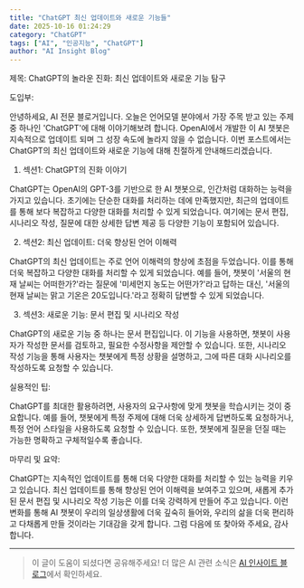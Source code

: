 ```yaml
---
title: "ChatGPT 최신 업데이트와 새로운 기능들"
date: 2025-10-16 01:24:29
category: "ChatGPT"
tags: ["AI", "인공지능", "ChatGPT"]
author: "AI Insight Blog"
---
```


제목: ChatGPT의 놀라운 진화: 최신 업데이트와 새로운 기능 탐구

도입부:

안녕하세요, AI 전문 블로거입니다. 오늘은 언어모델 분야에서 가장 주목 받고 있는 주제 중 하나인 'ChatGPT'에 대해 이야기해보려 합니다. OpenAI에서 개발한 이 AI 챗봇은 지속적으로 업데이트 되며 그 성장 속도에 놀라지 않을 수 없습니다. 이번 포스트에서는 ChatGPT의 최신 업데이트와 새로운 기능에 대해 친절하게 안내해드리겠습니다.

1. 섹션1: ChatGPT의 진화 이야기

ChatGPT는 OpenAI의 GPT-3를 기반으로 한 AI 챗봇으로, 인간처럼 대화하는 능력을 가지고 있습니다. 초기에는 단순한 대화를 처리하는 데에 만족했지만, 최근의 업데이트를 통해 보다 복잡하고 다양한 대화를 처리할 수 있게 되었습니다. 여기에는 문서 편집, 시나리오 작성, 질문에 대한 상세한 답변 제공 등 다양한 기능이 포함되어 있습니다.

2. 섹션2: 최신 업데이트: 더욱 향상된 언어 이해력

ChatGPT의 최신 업데이트는 주로 언어 이해력의 향상에 초점을 두었습니다. 이를 통해 더욱 복잡하고 다양한 대화를 처리할 수 있게 되었습니다. 예를 들어, 챗봇이 '서울의 현재 날씨는 어떠한가?'라는 질문에 '미세먼지 농도는 어떤가?'라고 답하는 대신, '서울의 현재 날씨는 맑고 기온은 20도입니다.'라고 정확히 답변할 수 있게 되었습니다.

3. 섹션3: 새로운 기능: 문서 편집 및 시나리오 작성

ChatGPT의 새로운 기능 중 하나는 문서 편집입니다. 이 기능을 사용하면, 챗봇이 사용자가 작성한 문서를 검토하고, 필요한 수정사항을 제안할 수 있습니다. 또한, 시나리오 작성 기능을 통해 사용자는 챗봇에게 특정 상황을 설명하고, 그에 따른 대화 시나리오를 작성하도록 요청할 수 있습니다.

실용적인 팁:

ChatGPT를 최대한 활용하려면, 사용자의 요구사항에 맞게 챗봇을 학습시키는 것이 중요합니다. 예를 들어, 챗봇에게 특정 주제에 대해 더욱 상세하게 답변하도록 요청하거나, 특정 언어 스타일을 사용하도록 요청할 수 있습니다. 또한, 챗봇에게 질문을 던질 때는 가능한 명확하고 구체적일수록 좋습니다.

마무리 및 요약:

ChatGPT는 지속적인 업데이트를 통해 더욱 다양한 대화를 처리할 수 있는 능력을 키우고 있습니다. 최신 업데이트를 통해 향상된 언어 이해력을 보여주고 있으며, 새롭게 추가된 문서 편집 및 시나리오 작성 기능은 이를 더욱 강력하게 만들어 주고 있습니다. 이런 변화를 통해 AI 챗봇이 우리의 일상생활에 더욱 깊숙히 들어와, 우리의 삶을 더욱 편리하고 다채롭게 만들 것이라는 기대감을 갖게 합니다. 그럼 다음에 또 찾아와 주세요, 감사합니다.

---

> 이 글이 도움이 되셨다면 공유해주세요! 
> 더 많은 AI 관련 소식은 [AI 인사이트 블로그](https://tonyhwang1004.github.io/ai-insight-blog)에서 확인하세요.

